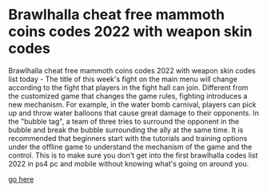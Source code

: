 # Brawlhalla cheat free mammoth coins codes 2022 with weapon skin codes 

Brawlhalla cheat free mammoth coins codes 2022 with weapon skin codes list today - The title of this week's fight on the main menu will change according to the fight that players in the fight hall can join. Different from the customized game that changes the game rules, fighting introduces a new mechanism. For example, in the water bomb carnival, players can pick up and throw water balloons that cause great damage to their opponents. In the "bubble tag", a team of three tries to surround the opponent in the bubble and break the bubble surrounding the ally at the same time. It is recommended that beginners start with the tutorials and training options under the offline game to understand the mechanism of the game and the control. This is to make sure you don't get into the first brawlhalla codes list 2022 in ps4 pc and mobile without knowing what's going on around you.

<a href="https://non-cgplus.com/brawlhalla/">go here</a>
